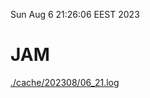 Sun Aug  6 21:26:06 EEST 2023
# JAM
<a href='./cache/202308/06_21.log'>./cache/202308/06_21.log</a>
